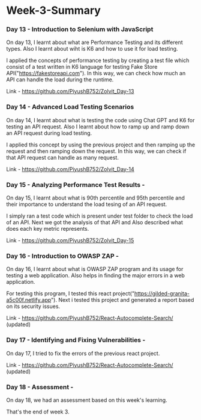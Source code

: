 # Week-3-Summary

 ### Day 13 - Introduction to Selenium with JavaScript
 On day 13, I learnt about what are Performance Testing and its different types. Also I learnt about wiht is K6 and how to use it for load testing.

 I applied the concepts of performance testing by creating a test file which consist of a test written in K6 language for testing Fake Store API("https://fakestoreapi.com"). In this way, we can check how much an API can handle the load during the runtime.

 Link - https://github.com/PiyushB752/Zolvit_Day-13

### Day 14 - Advanced Load Testing Scenarios
On day 14, I learnt about what is testing the code using Chat GPT and K6 for testing an API request. Also I learnt about how to ramp up and ramp down an API request during load testing.

I applied this concept by using the previous project and then ramping up the request and then ramping down the request. In this way, we can check if that API request can handle as many request. 

Link - https://github.com/PiyushB752/Zolvit_Day-14

### Day 15 - Analyzing Performance Test Results - 
On day 15, I learnt about what is 90th percentile and 95th percentile and their importance to understand the load tesing of an API request.   

I simply ran a test code which is present under test folder to check the load of an API. Next we got the analysis of that API and Also described what does each key metric represents. 

Link - https://github.com/PiyushB752/Zolvit_Day-15

### Day 16 - Introduction to OWASP ZAP - 
On day 16, I learnt about what is OWASP ZAP program and its usage for testing a web application. Also helps in finding the major errors in a web application.  

For testing this program, I tested this react project("https://gilded-granita-a5c00f.netlify.app"). Next i tested this project and generated a report based on its security issues.

Link - https://github.com/PiyushB752/React-Autocomplete-Search/ (updated)

### Day 17 - Identifying and Fixing Vulnerabilities - 
On day 17, I tried to fix the errors of the previous react project. 

Link - https://github.com/PiyushB752/React-Autocomplete-Search/ (updated)

### Day 18 - Assessment - 
On day 18, we had an assessment based on this week's learning.

That's the end of week 3.
